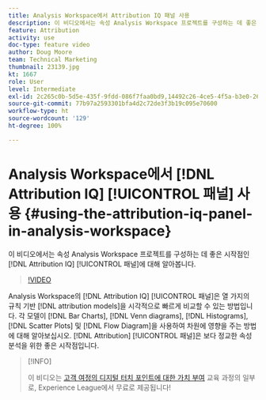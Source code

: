 ```yaml
---
title: Analysis Workspace에서 Attribution IQ 패널 사용
description: 이 비디오에서는 속성 Analysis Workspace 프로젝트를 구성하는 데 좋은 시작점인 Attribution IQ 패널에 대해 알아봅니다.
feature: Attribution
activity: use
doc-type: feature video
author: Doug Moore
team: Technical Marketing
thumbnail: 23139.jpg
kt: 1667
role: User
level: Intermediate
exl-id: 2c265c0b-5d5e-435f-9fdd-086f7faa0bd9,14492c26-4ce5-4f5a-b3e0-2605f59cfca9
source-git-commit: 77b97a2593301bfa4d2c72de3f3b19c095e70600
workflow-type: ht
source-wordcount: '129'
ht-degree: 100%

---
```


# Analysis Workspace에서 [!DNL Attribution IQ] [!UICONTROL 패널] 사용 {#using-the-attribution-iq-panel-in-analysis-workspace}

이 비디오에서는 속성 Analysis Workspace 프로젝트를 구성하는 데 좋은 시작점인 [!DNL Attribution IQ] [!UICONTROL 패널]에 대해 알아봅니다.

>[!VIDEO](https://video.tv.adobe.com/v/23139/?quality=12)

Analysis Workspace의 [!DNL Attribution IQ] [!UICONTROL 패널]은 열 가지의 규칙 기반 [!DNL attribution models]을 시각적으로 빠르게 비교할 수 있는 방법입니다. 각 모델이 [!DNL Bar Charts], [!DNL Venn diagrams], [!DNL Histograms], [!DNL Scatter Plots] 및 [!DNL Flow Diagram]을 사용하여 차원에 영향을 주는 방법에 대해 알아보십시오. [!DNL Attribution] [!UICONTROL 패널]은 보다 정교한 속성 분석을 위한 좋은 시작점입니다.

>[!INFO]
>
> 이 비디오는 [고객 여정의 디지털 터치 포인트에 대한 가치 부여](https://experienceleague.adobe.com/?recommended=Analytics-U-1-2020.2) 교육 과정의 일부로, Experience League에서 무료로 제공됩니다!